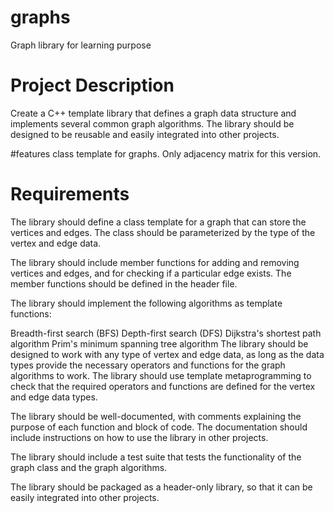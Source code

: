 # graphs
Graph library for learning purpose



# Project Description
Create a C++ template library that defines a graph data structure and implements several common graph algorithms. The library should be designed to be reusable and easily integrated into other projects.

#features
class template for graphs. Only adjacency matrix for this version.


# Requirements

The library should define a class template for a graph that can store the vertices and edges. The class should be parameterized by the type of the vertex and edge data.

The library should include member functions for adding and removing vertices and edges, and for checking if a particular edge exists. The member functions should be defined in the header file.

The library should implement the following algorithms as template functions:

Breadth-first search (BFS)
Depth-first search (DFS)
Dijkstra's shortest path algorithm
Prim's minimum spanning tree algorithm
The library should be designed to work with any type of vertex and edge data, as long as the data types provide the necessary operators and functions for the graph algorithms to work. The library should use template metaprogramming to check that the required operators and functions are defined for the vertex and edge data types.

The library should be well-documented, with comments explaining the purpose of each function and block of code. The documentation should include instructions on how to use the library in other projects.

The library should include a test suite that tests the functionality of the graph class and the graph algorithms.

The library should be packaged as a header-only library, so that it can be easily integrated into other projects.
